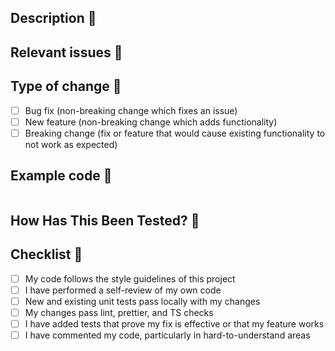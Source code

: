 ## Description :memo:

<!-- Please include a summary of the change and which issue is fixed. Please also include relevant motivation and context. List any dependencies that are required for this change. -->

## Relevant issues :dart:
<!-- Please indicate relevant open issue -->

## Type of change :gem:

<!-- Please delete options that are not relevant. -->

- [ ] Bug fix (non-breaking change which fixes an issue)
- [ ] New feature (non-breaking change which adds functionality)
- [ ] Breaking change (fix or feature that would cause existing functionality to not work as expected)

## Example code :scroll:
<!-- Provide some example codes to illustrate how your change works -->
```tsx
``` 

## How Has This Been Tested? :vertical_traffic_light:

<!--
Describe the tests that you ran to verify your changes. Provide instructions so we can reproduce. Please also list any relevant details for your test configuration.
-->

## Checklist :checkered_flag:

- [ ] My code follows the style guidelines of this project
- [ ] I have performed a self-review of my own code
- [ ] New and existing unit tests pass locally with my changes
- [ ] My changes pass lint, prettier, and TS checks
- [ ] I have added tests that prove my fix is effective or that my feature works
- [ ] I have commented my code, particularly in hard-to-understand areas
